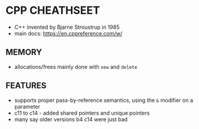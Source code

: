 # CPP CHEATHSEET
- C++ invented by Bjarne Stroustrup in 1985
- main docs: https://en.cppreference.com/w/

## MEMORY
- allocations/frees mainly done with `new` and `delete`

## FEATURES
- supports proper pass-by-reference semantics, using the `&` modifier on a parameter
- c11 to c14 - added shared pointers and unique pointers
- many say older versions b4 c14 were just bad
